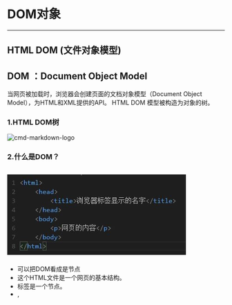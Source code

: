 # DOM对象
-----------
## HTML DOM (文件对象模型)
## DOM ：Document Object Model

当网页被加载时，浏览器会创建页面的文档对象模型（Document Object Model），为HTML和XML提供的API。
HTML DOM 模型被构造为对象的树。

### 1.HTML DOM树
![cmd-markdown-logo](图片/1.jpg)
### 2.什么是DOM？

![cmd-markdown-logo](图片/2.jpg)
-----------
* 可以把DOM看成是节点
* 这个HTML文件是一个网页的基本结构。
* <html>标签是一个节点。
* <head>,<title>,<body>,<p>标签都是节点。
* 用来镶嵌其他节点的称为父节点。
* 被镶嵌的称为子节点。

### 3.DOM有什么用？
* 通过DOM可以改变网页
* 一般用JavaScript来操作dom来改变网页
* 为了使用JavaScript来改变网页，必须告诉js去改变哪一个节点，这就是操作dom。
-----------
### 实例1如下图：
![cmd-markdown-logo](图片/3.jpg)
###点击按钮之后显示如图：
![cmd-markdown-logo](图片/4.jpg)

通过点击按钮使文本发生了改变。

### 代码如下：
```html
<!DOCTYPE html>
<html>
<head>
	<title>dom属性实例</title>
	<meta charset="utf-8">
</head>
<body>
<p id="demo">点击按钮发生改变</p>
<button onclick="myFunction()">按钮</button>
<script type="text/javascript">
	function myFunction(){
		document.getElementById('demo').innerHTML="hello dom!";
	}
</script>
</body>
</html>
```
#### 从代码中我们可以看出dom通过访问属性id将文本中的内容改变成“hello dom！”
----------
###实例2如下图：
![cmd-markdown-logo](图片/5.jpg)
###点击按钮之后显示如图：
![cmd-markdown-logo](图片/6.jpg)

我们发现点击按钮之后网页多了一行“绿茶”的列表，网页暂时性的发生了改变。

### 代码如下：
```html
<!DOCTYPE html>
<html>
<head>
<meta charset="utf-8">
<title>dom元素对象实例</title>
</head>
<body>
<ul id="myList"><li>咖啡</li><li>可乐</li></ul>
<p id="demo">单击按钮将项目添加到列表中</p>
<button onclick="myFunction()">点我</button>
<script>
function myFunction(){
	//创建一个节点
	var node=document.createElement("li");
    //创建一个文本节点
	var textnode=document.createTextNode("绿茶");
	//将文本节点添加到li节点上
	node.appendChild(textnode);
	//将节点（node）添加到myList列表中
	document.getElementById("myList").appendChild(node);
}
</script>
<p><strong>注意:</strong><br>首先创建一个节点，<br> 然后创建一个文本节点，<br>然后将文本节点添加到li节点上。<br>最后将节点添加到列表中。</p>

</body>
</html>

```

根据我在标签中的注释可以清晰的看出通过dom去创建节点并将文本节点添加到li节点上，最终添加到“myList”列表上，从而可以进行该网页操作.

--------


举例解释：DOM就是如果将文档的内容视为一栋办公楼，那DOM就是一种对办公楼内空间分配的标准，它规定了，这个办公楼的空间，应该是先分楼层，再分房间的方式，方便访客找到这个房间。有什么用？
举例说明：你要去一个叫201的房间（获取对象），你怎么去呢? 用DOM的方法，你只需要走到二层，然后到第一个房间就行了，而你是用走，爬，甚至跳舞的方式过去（即：使用不同的编程语言）都没关系，你只要按照DOM的规定，最终都能找到这个房间。全世界的房子都是分楼层，再分房间的结构，于是，你去哪个办公楼找人，你都能通过上某个楼层、按照房间的排列顺序去找到某个房间。同理全世界的网页内容都是DOM的结构，于是，你去找网页中的某个对象时，都能通过某个标签的某个子标签找到某个对象。


--------

* Javascript 不能够真正改变 DOM，它仅仅是改变呈现内容，当你刷新的时候就会发现这怎么什么都还原了。
* 但是你可以把这些改变用请求的方式传递给后端语言接口，由后端语言比如 PHP Python Java Node等来进行后续的操作，它们接到你的请求之后就去修改服务器数据，这样改变就生效了。




* HTML 表达静态结构（网页有哪些元素，每个元素代表什么意义，元素包含了什么内容）
* CSS 呈现美化（元素的颜色，形状，布局）
* Javascript 负责动态交互（操作 DOM，使用 Ajax 进行异步刷新，与服务器交互）






